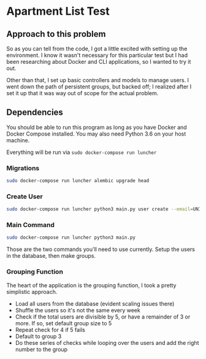 # Apartment List Test

## Approach to this problem
So as you can tell from the code, I got a little excited with setting up the environment.  I know it wasn't necessary for this particular test but I had been researching about Docker and CLI applications, so I wanted to try it out.

Other than that, I set up basic controllers and models to manage users. I went down the path of persistent groups, but backed off;  I realized after I set it up that it was way out of scope for the actual problem.

## Dependencies

You should be able to run this program as long as you have Docker and Docker Compose installed.  You may also need Python 3.6 on your host machine.

Everything will be run via `sudo docker-compose run luncher`

### Migrations

```bash
sudo docker-compose run luncher alembic upgrade head
```
### Create User
```bash
sudo docker-compose run luncher python3 main.py user create --email=UNIQUE_EMAIL --name=NAME
```

### Main Command
```bash
sudo docker-compose run luncher python3 main.py
```

Those are the two commands you'll need to use currently.  Setup the users in the database, then make groups.

### Grouping Function

The heart of the application is the grouping function, I took a pretty simplistic approach.

- Load all users from the database (evident scaling issues there)
- Shuffle the users so it's not the same every week
- Check if the total users are divisible by 5, or have a remainder of 3 or more.  If so, set default group size to 5
- Repeat check for 4 if 5 fails
- Default to group 3
- Do these series of checks while looping over the users and add the right number to the group